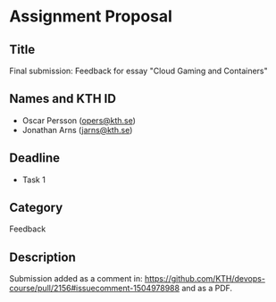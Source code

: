 # Assignment Proposal

 ## Title
 Final submission: Feedback for essay "Cloud Gaming and Containers"

 ## Names and KTH ID
 - Oscar Persson (opers@kth.se)
 - Jonathan Arns (jarns@kth.se)

 ## Deadline
 - Task 1

 ## Category
 Feedback

 ## Description
 Submission added as a comment in: https://github.com/KTH/devops-course/pull/2156#issuecomment-1504978988
 and as a PDF.
